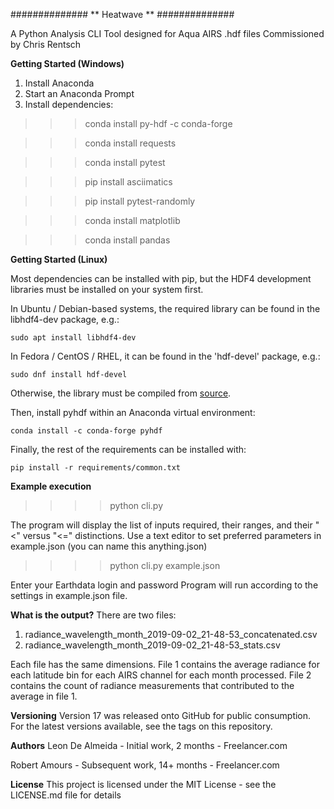 ##############
** Heatwave **
##############

A Python Analysis CLI Tool
designed for Aqua AIRS .hdf files
Commissioned by Chris Rentsch 


**Getting Started (Windows)**
1. Install Anaconda
2. Start an Anaconda Prompt
3. Install dependencies:

>>>conda install py-hdf -c conda-forge

>>>conda install requests

>>>conda install pytest

>>>pip install asciimatics

>>>pip install pytest-randomly

>>>conda install matplotlib

>>>conda install pandas


**Getting Started (Linux)**

Most dependencies can be installed with pip, but the HDF4 development libraries must be installed on your system first.

In Ubuntu / Debian-based systems, the required library can be found in the libhdf4-dev package, e.g.:
```
sudo apt install libhdf4-dev
```

In Fedora / CentOS / RHEL, it can be found in the 'hdf-devel' package, e.g.:
```
sudo dnf install hdf-devel
```

Otherwise, the library must be compiled from [source](https://support.hdfgroup.org/products/hdf4/).


Then, install pyhdf within an Anaconda virtual environment:
```
conda install -c conda-forge pyhdf
```


Finally, the rest of the requirements can be installed with:

```
pip install -r requirements/common.txt
```


**Example execution**
>>>>python cli.py

The program will display the list of inputs required, their ranges, and their "<" versus "<=" distinctions.
Use a text editor to set preferred parameters in example.json (you can name this anything.json)

>>>>python cli.py example.json

Enter your Earthdata login and password
Program will run according to the settings in example.json file.

**What is the output?**
There are two files:
1. radiance_wavelength_month_2019-09-02_21-48-53_concatenated.csv
2. radiance_wavelength_month_2019-09-02_21-48-53_stats.csv

Each file has the same dimensions.
File 1 contains the average radiance for each latitude bin for each AIRS channel for each month processed.
File 2 contains the count of radiance measurements that contributed to the average in file 1.

**Versioning**
Version 17 was released onto GitHub for public consumption.
For the latest versions available, see the tags on this repository.

**Authors**
Leon De Almeida - Initial work, 2 months - Freelancer.com

Robert Amours - Subsequent work, 14+ months - Freelancer.com

**License**
This project is licensed under the MIT License - see the LICENSE.md file for details
